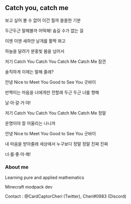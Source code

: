 ## Catch you, catch me

보고 싶어 볼 수 없어 이건 뭘까 쓸쓸한 기분

두근두근 말해볼까 어떡해! 숨길 수가 없는 걸

이젠 이젠 새하얀 날개를 활짝 펴고

하늘을 달려가 분홍빛 봄을 넘어서

저기 Catch You Catch You Catch Me Catch Me 잠깐

솔직하게 이제는 말해 줄래?

안녕 Nice to Meet You Good to See You 굿바이

반짝이는 마음을 너에게만 전할래 두근 두근 너를 향해

날·아·갈·거·야!

저기 Catch You Catch You Catch Me Catch Me 정말

운명이야 잘 어울리는 나니까

안녕 Nice to Meet You Good to See You 굿바이

내 마음을 받아줄래 세상에서 누구보다 정말 정말 진짜 진짜

너·를·좋·아·해!

### About me

Learning pure and applied mathematics

Minecraft modpack dev

Contact : @CardCaptorCheri (Twitter), Cheri#0983 (Discord)
